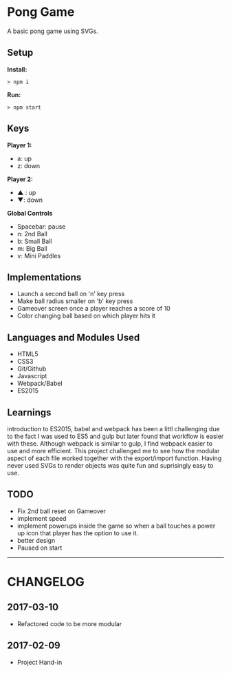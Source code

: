 # Pong Game

A basic pong game using SVGs.

## Setup

**Install:**

`> npm i`

**Run:**

`> npm start`

## Keys

**Player 1:**
* a: up
* z: down

**Player 2:**
* ▲ : up
* ▼: down

**Global Controls**
* Spacebar: pause
* n: 2nd Ball
* b: Small Ball
* m: Big Ball
* v: Mini Paddles

## Implementations
- Launch a second ball on 'n' key press
- Make ball radius smaller on 'b' key press
- Gameover screen once a player reaches a score of 10
- Color changing ball based on which player hits it

## Languages and Modules Used
* HTML5
* CSS3
* Git/Github
* Javascript
* Webpack/Babel
* ES2015

## Learnings
introduction to ES2015, babel and webpack has been a littl challenging due to the fact I was used to ES5 and gulp but later found that workflow is easier with these. Although webpack is similar to gulp, I find webpack easier to use and more efficient. This project challenged me to see how the modular aspect of each file worked together with the export/import function. Having never used SVGs to render objects was quite fun and suprisingly easy to use.

## TODO
* Fix 2nd ball reset on Gameover
* implement speed
* implement powerups inside the game so when a ball touches a power up icon that player has the option to use it.
* better design
* Paused on start

---

# CHANGELOG 
## 2017-03-10
* Refactored code to be more modular

## 2017-02-09
* Project Hand-in

